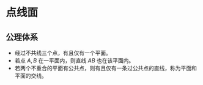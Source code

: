# 点线面

## 公理体系

+ 经过不共线三个点，有且仅有一个平面。
+ 若点 $A,B$ 在一平面内，则直线 $AB$ 也在该平面内。
+ 若两个不重合的平面有公共点，则有且仅有一条过公共点的直线，称为平面和平面的交线。
